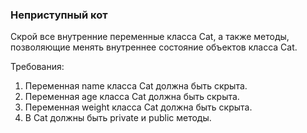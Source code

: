 
### Неприступный кот

Скрой все внутренние переменные класса Cat, а также методы, позволяющие менять внутреннее состояние объектов класса Cat.


Требования:
1.	Переменная name класса Cat должна быть скрыта.
2.	Переменная age класса Cat должна быть скрыта.
3.	Переменная weight класса Cat должна быть скрыта.
4.	В Cat должны быть private и public методы.


